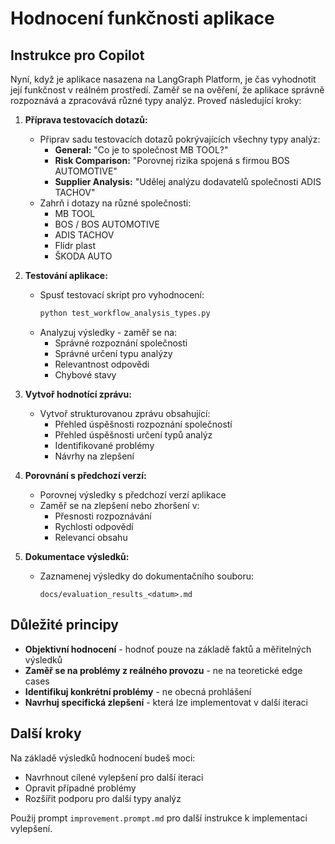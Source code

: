 # Hodnocení funkčnosti aplikace

## Instrukce pro Copilot

Nyní, když je aplikace nasazena na LangGraph Platform, je čas vyhodnotit její funkčnost v reálném prostředí. Zaměř se na ověření, že aplikace správně rozpoznává a zpracovává různé typy analýz. Proveď následující kroky:

1. **Příprava testovacích dotazů:**
   - Připrav sadu testovacích dotazů pokrývajících všechny typy analýz:
     - **General:** "Co je to společnost MB TOOL?"
     - **Risk Comparison:** "Porovnej rizika spojená s firmou BOS AUTOMOTIVE"
     - **Supplier Analysis:** "Udělej analýzu dodavatelů společnosti ADIS TACHOV"
   - Zahrň i dotazy na různé společnosti:
     - MB TOOL
     - BOS / BOS AUTOMOTIVE
     - ADIS TACHOV
     - Flídr plast
     - ŠKODA AUTO

2. **Testování aplikace:**
   - Spusť testovací skript pro vyhodnocení:
     ```bash
     python test_workflow_analysis_types.py
     ```
   - Analyzuj výsledky - zaměř se na:
     - Správné rozpoznání společnosti
     - Správné určení typu analýzy
     - Relevantnost odpovědi
     - Chybové stavy

3. **Vytvoř hodnotící zprávu:**
   - Vytvoř strukturovanou zprávu obsahující:
     - Přehled úspěšnosti rozpoznání společností
     - Přehled úspěšnosti určení typů analýz
     - Identifikované problémy
     - Návrhy na zlepšení

4. **Porovnání s předchozí verzí:**
   - Porovnej výsledky s předchozí verzí aplikace
   - Zaměř se na zlepšení nebo zhoršení v:
     - Přesnosti rozpoznávání
     - Rychlosti odpovědí
     - Relevanci obsahu

5. **Dokumentace výsledků:**
   - Zaznamenej výsledky do dokumentačního souboru:
     ```
     docs/evaluation_results_<datum>.md
     ```

## Důležité principy

- **Objektivní hodnocení** - hodnoť pouze na základě faktů a měřitelných výsledků
- **Zaměř se na problémy z reálného provozu** - ne na teoretické edge cases
- **Identifikuj konkrétní problémy** - ne obecná prohlášení
- **Navrhuj specifická zlepšení** - která lze implementovat v další iteraci

## Další kroky

Na základě výsledků hodnocení budeš moci:
- Navrhnout cílené vylepšení pro další iteraci
- Opravit případné problémy
- Rozšířit podporu pro další typy analýz

Použij prompt `improvement.prompt.md` pro další instrukce k implementaci vylepšení.
